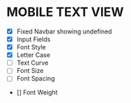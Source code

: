 # MOBILE TEXT VIEW

- [x] Fixed Navbar showing undefined
- [x] Input Fields
- [x] Font Style
- [x] Letter Case
- [ ] Text Curve
- [ ] Font Size
- [ ] Font Spacing
- [] Font Weight
